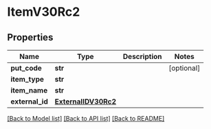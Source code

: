 # ItemV30Rc2

## Properties
Name | Type | Description | Notes
------------ | ------------- | ------------- | -------------
**put_code** | **str** |  | [optional] 
**item_type** | **str** |  | 
**item_name** | **str** |  | 
**external_id** | [**ExternalIDV30Rc2**](ExternalIDV30Rc2.md) |  | 

[[Back to Model list]](../README.md#documentation-for-models) [[Back to API list]](../README.md#documentation-for-api-endpoints) [[Back to README]](../README.md)


